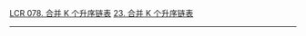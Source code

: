 [LCR 078. 合并 K 个升序链表](https://leetcode.cn/problems/vvXgSW/description/)
[23. 合并 K 个升序链表](https://leetcode.cn/problems/merge-k-sorted-lists/description/)


-----------------------------


